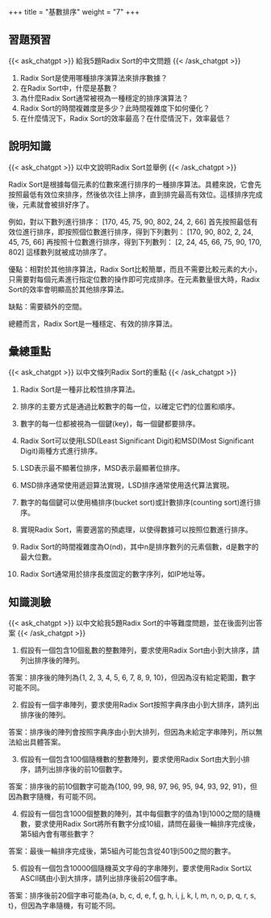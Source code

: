 +++
title = "基數排序"
weight = "7"
+++
## 習題預習
{{< ask_chatgpt >}}
給我5題Radix Sort的中文問題
{{< /ask_chatgpt >}}



1. Radix Sort是使用哪種排序演算法來排序數據？
2. 在Radix Sort中，什麼是基數？
3. 為什麼Radix Sort通常被視為一種穩定的排序演算法？
4. Radix Sort的時間複雜度是多少？此時間複雜度下如何優化？
5. 在什麼情況下，Radix Sort的效率最高？在什麼情況下，效率最低？   

## 說明知識
{{< ask_chatgpt >}}
以中文說明Radix Sort並舉例
{{< /ask_chatgpt >}}



Radix Sort是根據每個元素的位數來進行排序的一種排序算法。具體來說，它會先按照最低有效位來排序，然後依次往上排序，直到排完最高有效位。這樣排序完成後，元素就會被排好序了。

例如，對以下數列進行排序：
[170, 45, 75, 90, 802, 24, 2, 66]
首先按照最低有效位進行排序，即按照個位數進行排序，得到下列數列：
[170, 90, 802, 2, 24, 45, 75, 66]
再按照十位數進行排序，得到下列數列：
[2, 24, 45, 66, 75, 90, 170, 802]
這樣數列就被成功排序了。

優點：相對於其他排序算法，Radix Sort比較簡單，而且不需要比較元素的大小，只需要對每個元素進行指定位數的操作即可完成排序。在元素數量很大時，Radix Sort的效率會明顯高於其他排序算法。

缺點：需要額外的空間。

總體而言，Radix Sort是一種穩定、有效的排序算法。   

## 彙總重點
{{< ask_chatgpt >}}
以中文條列Radix Sort的重點
{{< /ask_chatgpt >}}



1. Radix Sort是一種非比較性排序算法。 

2. 排序的主要方式是通過比較數字的每一位，以確定它們的位置和順序。 

3. 數字的每一位都被視為一個鍵(key)，每一個鍵都要排序。 

4. Radix Sort可以使用LSD(Least Significant Digit)和MSD(Most Significant Digit)兩種方式進行排序。 

5. LSD表示最不顯著位排序，MSD表示最顯著位排序。 

6. MSD排序通常使用遞迴算法實現，LSD排序通常使用迭代算法實現。 

7. 數字的每個鍵可以使用桶排序(bucket sort)或計數排序(counting sort)進行排序。 

8. 實現Radix Sort，需要適當的預處理，以使得數據可以按照位數進行排序。 

9. Radix Sort的時間複雜度為O(nd)，其中n是排序數列的元素個數，d是數字的最大位數。 

10. Radix Sort通常用於排序長度固定的數字序列，如IP地址等。   

## 知識測驗
{{< ask_chatgpt >}}
以中文給我5題Radix Sort的中等難度問題，並在後面列出答案
{{< /ask_chatgpt >}}



1. 假設有一個包含10個亂數的整數陣列，要求使用Radix Sort由小到大排序，請列出排序後的陣列。

答案：排序後的陣列為{1, 2, 3, 4, 5, 6, 7, 8, 9, 10}，但因為沒有給定範圍，數字可能不同。

2. 假設有一個字串陣列，要求使用Radix Sort按照字典序由小到大排序，請列出排序後的陣列。

答案：排序後的陣列會按照字典序由小到大排列，但因為未給定字串陣列，所以無法給出具體答案。

3. 假設有一個包含100個隨機數的整數陣列，要求使用Radix Sort由大到小排序，請列出排序後的前10個數字。

答案：排序後的前10個數字可能為{100, 99, 98, 97, 96, 95, 94, 93, 92, 91}，但因為數字隨機，有可能不同。

4. 假設有一個包含1000個整數的陣列，其中每個數字的值為1到1000之間的隨機數，要求使用Radix Sort將所有數字分成10組，請問在最後一輪排序完成後，第5組內會有哪些數字？

答案：最後一輪排序完成後，第5組內可能包含從401到500之間的數字。

5. 假設有一個包含10000個隨機英文字母的字串陣列，要求使用Radix Sort以ASCII碼由小到大排序，請列出排序後前20個字串。

答案：排序後前20個字串可能為{a, b, c, d, e, f, g, h, i, j, k, l, m, n, o, p, q, r, s, t}，但因為字串隨機，有可能不同。   

